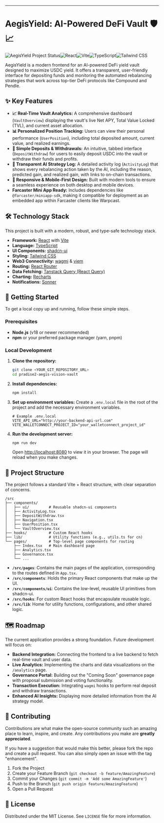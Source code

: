 
---

# AegisYield: AI-Powered DeFi Vault 🛡️📈

![AegisYield Project Status](https://img.shields.io/badge/status-in_development-blue.svg)![React](https://img.shields.io/badge/React-18.3-61DAFB?logo=react)![Vite](https://img.shields.io/badge/Vite-5.4-646CFF?logo=vite)![TypeScript](https://img.shields.io/badge/TypeScript-5.8-3178C6?logo=typescript)![Tailwind CSS](https://img.shields.io/badge/Tailwind_CSS-3.4-38B2AC?logo=tailwind-css)

AegisYield is a modern frontend for an AI-powered DeFi yield vault designed to maximize USDC yield. It offers a transparent, user-friendly interface for depositing funds and monitoring the automated rebalancing strategies that work across top-tier DeFi protocols like Compound and Pendle.

<!-- It's highly recommended to add a screenshot of your application here -->
<!-- ![AegisYield Dashboard](./screenshot.png) -->

## ✨ Key Features

*   **📈 Real-Time Vault Analytics:** A comprehensive dashboard (`VaultOverview`) displaying the vault's live Net APY, Total Value Locked (TVL), and current asset allocation.
*   **📊 Personalized Position Tracking:** Users can view their personal performance (`UserPosition`), including total deposited amount, current value, and realized earnings.
*   **💸 Simple Deposits & Withdrawals:** An intuitive, tabbed interface (`DepositWithdraw`) for users to easily deposit USDC into the vault or withdraw their funds and profits.
*   **🤖 Transparent AI Strategy Log:** A detailed activity log (`ActivityLog`) that shows every rebalancing action taken by the AI, including the reason, predicted gain, and realized gain, with links to on-chain transactions.
*   **📱 Responsive & Mobile-First Design:** Built with modern tools to ensure a seamless experience on both desktop and mobile devices.
*   **Farcaster Mini App Ready:** Includes dependencies like `@farcaster/miniapp-sdk`, making it compatible for deployment as an embedded app within Farcaster clients like Warpcast.

## 🛠️ Technology Stack

This project is built with a modern, robust, and type-safe technology stack.

*   **Framework:** [React](https://react.dev/) with [Vite](https://vitejs.dev/)
*   **Language:** [TypeScript](https://www.typescriptlang.org/)
*   **UI Components:** [shadcn-ui](https://ui.shadcn.com/)
*   **Styling:** [Tailwind CSS](https://tailwindcss.com/)
*   **Web3 Connectivity:** [wagmi](https://wagmi.sh/) & [viem](https://viem.sh/)
*   **Routing:** [React Router](https://reactrouter.com/)
*   **Data Fetching:** [Tanstack Query (React Query)](https://tanstack.com/query/latest)
*   **Charting:** [Recharts](https://recharts.org/)
*   **Notifications:** [Sonner](https://sonner.emilkowal.ski/)

## 🚀 Getting Started

To get a local copy up and running, follow these simple steps.

### Prerequisites

*   **Node.js** (v18 or newer recommended)
*   **npm** or your preferred package manager (yarn, pnpm)

### Local Development

1.  **Clone the repository:**
    ```sh
    git clone <YOUR_GIT_REPOSITORY_URL>
    cd pradise2-aegis-vision-vault
    ```

2.  **Install dependencies:**
    ```sh
    npm install
    ```

3.  **Set up environment variables:**
    Create a `.env.local` file in the root of the project and add the necessary environment variables.
    ```env
    # Example .env.local
    VITE_API_URL="http://your-backend-api-url.com"
    VITE_WALLETCONNECT_PROJECT_ID="your_walletconnect_project_id"
    ```

4.  **Run the development server:**
    ```sh
    npm run dev
    ```
    Open [http://localhost:8080](http://localhost:8080) to view it in your browser. The page will reload when you make changes.

## 📂 Project Structure

The project follows a standard Vite + React structure, with clear separation of concerns.

```
/src
├── components/
│   ├── ui/         # Reusable shadcn-ui components
│   ├── ActivityLog.tsx
│   ├── DepositWithdraw.tsx
│   ├── Navigation.tsx
│   ├── UserPosition.tsx
│   └── VaultOverview.tsx
├── hooks/          # Custom React hooks
├── lib/            # Utility functions (e.g., utils.ts for cn)
└── pages/          # Top-level page components for routing
    ├── Index.tsx   # Main dashboard page
    ├── Analytics.tsx
    ├── Governance.tsx
    └── ...
```

*   **`/src/pages`**: Contains the main pages of the application, corresponding to the routes defined in `App.tsx`.
*   **`/src/components`**: Holds the primary React components that make up the UI.
*   **`/src/components/ui`**: Contains the low-level, reusable UI primitives from shadcn-ui.
*   **`/src/hooks`**: For custom React hooks that encapsulate reusable logic.
*   **`/src/lib`**: Home for utility functions, configurations, and other shared logic.

## 🗺️ Roadmap

The current application provides a strong foundation. Future development will focus on:

*   **Backend Integration:** Connecting the frontend to a live backend to fetch real-time vault and user data.
*   **Live Analytics:** Implementing the charts and data visualizations on the `/analytics` page.
*   **Governance Portal:** Building out the "Coming Soon" governance page with proposal submission and voting functionality.
*   **Transaction Execution:** Integrating `wagmi` hooks to perform real deposit and withdraw transactions.
*   **Enhanced AI Insights:** Displaying more detailed information from the AI strategy model.

## 🤝 Contributing

Contributions are what make the open-source community such an amazing place to learn, inspire, and create. Any contributions you make are **greatly appreciated**.

If you have a suggestion that would make this better, please fork the repo and create a pull request. You can also simply open an issue with the tag "enhancement".

1.  Fork the Project
2.  Create your Feature Branch (`git checkout -b feature/AmazingFeature`)
3.  Commit your Changes (`git commit -m 'Add some AmazingFeature'`)
4.  Push to the Branch (`git push origin feature/AmazingFeature`)
5.  Open a Pull Request

## 📄 License

Distributed under the MIT License. See `LICENSE` file for more information.
